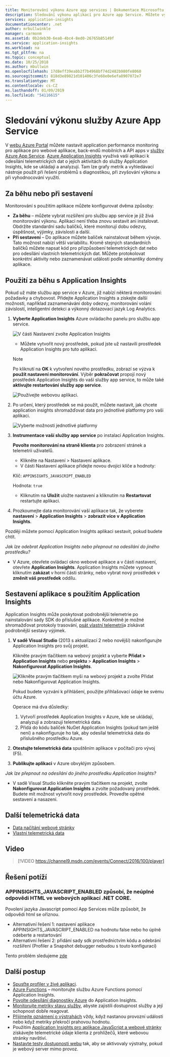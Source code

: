 ```yaml
---
title: Monitorování výkonu Azure app services | Dokumentace Microsoftu
description: Sledování výkonu aplikací pro Azure app Service. Můžete vytvářet grafy zatížení a doby odezvy nebo informací o závislosti a nastavovat upozornění týkající se výkonu.
services: application-insights
documentationcenter: .net
author: mrbullwinkle
manager: carmonm
ms.assetid: 0b2deb30-6ea8-4bc4-8ed0-26765b85149f
ms.service: application-insights
ms.workload: na
ms.tgt_pltfrm: na
ms.topic: conceptual
ms.date: 10/25/2018
ms.author: mbullwin
ms.openlocfilehash: 17d8eff39eabb2f7b4968bf74d2482b980fe8060
ms.sourcegitcommit: 818d3e89821d101406c3fe68e0e6efa8907072e7
ms.translationtype: MT
ms.contentlocale: cs-CZ
ms.lasthandoff: 01/09/2019
ms.locfileid: "54116615"
---
```

# <a name="monitor-azure-app-service-performance"></a>Sledování výkonu služby Azure App Service
V [webu Azure Portal](https://portal.azure.com) můžete nastavit application performance monitoring pro aplikace pro webové aplikace, back-endů mobilních a API apps v [služby Azure App Service](../../app-service/overview.md). [Azure Application Insights](../../azure-monitor/app/app-insights-overview.md) využívá vaši aplikaci k odesílání telemetrických dat o jejích aktivitách do služby Application Insights, kde se ukládají a analyzují. Tam lze grafy metrik a vyhledávací nástroje použít při řešení problémů s diagnostikou, při zvyšování výkonu a při vyhodnocování využití.

## <a name="run-time-or-build-time"></a>Za běhu nebo při sestavení
Monitorování s použitím aplikace můžete konfigurovat dvěma způsoby:

* **Za běhu** – můžete vybrat rozšíření pro službu app service je již živá monitorování výkonu. Aplikaci není třeba znovu sestavit ani instalovat. Obdržíte standardní sadu balíčků, které monitorují dobu odezvy, úspěšnost, výjimky, závislosti a další. 
* **Při sestavení** – Do aplikace můžete balíček nainstalovat během vývoje. Tato možnost nabízí větší variabilitu. Kromě stejných standardních balíčků můžete napsat kód pro přizpůsobení telemetrických dat nebo pro odesílání vlastních telemetrických dat. Můžete protokolovat konkrétní aktivity nebo zaznamenávat události podle sémantiky domény aplikace. 

## <a name="run-time-instrumentation-with-application-insights"></a>Použití za běhu s Application Insights
Pokud už máte službu app service v Azure, již nabízí některá monitorování: požadavky a chybovost. Přidejte Application Insights a získejte další možnosti, například zaznamenávání doby odezvy, monitorování volání závislostí, inteligentní detekci a výkonný dotazovací jazyk Log Analytics. 

1. **Vyberte Application Insights** Azure ovládacího panelu pro službu app service.

    ![V části Nastavení zvolte Application Insights](./media/azure-web-apps/settings-app-insights.png)

   * Můžete vytvořit nový prostředek, pokud jste už nastavili prostředek Application Insights pro tuto aplikaci. 

    > [!NOTE]
    > Po kliknutí na **OK** k vytvoření nového prostředku, zobrazí se výzva k **použít nastavení monitorování**. Výběr **pokračovat** propojí nový prostředek Application Insights do vaší služby app service, to může také **aktivujte restartování služby app service**. 

    ![Používejte webovou aplikaci.](./media/azure-web-apps/create-resource.png)

2. Po určení, který prostředek se má použít, můžete nastavit, jak chcete application insights shromažďovat data pro jednotlivé platformy pro vaši aplikaci.

    ![Vyberte možnosti jednotlivé platformy](./media/azure-web-apps/choose-options.png)

3. **Instrumentace vaší služby app service** po instalaci Application Insights.

   **Povolte monitorování na straně klienta** pro zobrazení stránek a telemetrii uživatelů.

   * Klikněte na Nastavení > Nastavení aplikace.
   * V části Nastavení aplikace přidejte novou dvojici klíče a hodnoty:

    Klíč: `APPINSIGHTS_JAVASCRIPT_ENABLED`

    Hodnota: `true`
   * Kliknutím na **Uložit** uložte nastavení a kliknutím na **Restartovat** restartujte aplikaci.
4. Prozkoumejte data monitorování vaší aplikace tak, že vyberete **nastavení** > **Application Insights** > **zobrazit více v Application Insights**.

Později můžete pomocí Application Insights aplikaci sestavit, pokud budete chtít.

*Jak lze odebrat Application Insights nebo přepnout na odesílání do jiného prostředku?*

* V Azure, otevřete ovládací okno webové aplikace a v části nastavení, otevřete **Application Insights**. Application Insights můžete vypnout kliknutím **zakázat** v horní části stránky, nebo vybrat nový prostředek v **změnit váš prostředek** oddílu.

## <a name="build-the-app-with-application-insights"></a>Sestavení aplikace s použitím Application Insights
Application Insights může poskytovat podrobnější telemetrie po nainstalování sady SDK do příslušné aplikace. Konkrétně je možné shromažďovat protokoly trasování, [psát vlastní telemetrii](../../azure-monitor/app/api-custom-events-metrics.md)a získávat podrobnější sestavy výjimek.

1. **V sadě Visual Studio** (2013 s aktualizací 2 nebo novější) nakonfigurujte Application Insights pro svůj projekt.

    Klikněte pravým tlačítkem na webový projekt a vyberte **Přidat > Application Insights** nebo **projektu** > **Application Insights**  >  **Nakonfigurovat Application Insights**.

    ![Klikněte pravým tlačítkem myši na webový projekt a zvolte Přidat nebo Nakonfigurovat Application Insights.](./media/azure-web-apps/03-add.png)

    Pokud budete vyzváni k přihlášení, použijte přihlašovací údaje ke svému účtu Azure.

    Operace má dva důsledky:

   1. Vytvoří prostředek Application Insights v Azure, kde se ukládají, analyzují a zobrazují telemetrická data.
   2. Přidá do kódu balíček NuGet Application Insights (pokud tam ještě není) a nakonfiguruje ho tak, aby odesílal telemetrická data do příslušného prostředku Azure.
2. **Otestujte telemetrická data** spuštěním aplikace v počítači pro vývoj (F5).
3. **Publikujte aplikaci** v Azure obvyklým způsobem. 

*Jak lze přepnout na odesílání do jiného prostředku Application Insights?*

* V sadě Visual Studio klikněte pravým tlačítkem na projekt, zvolte **Nakonfigurovat Application Insights** a zvolte požadovaný prostředek. Budete mít možnost vytvořit nový prostředek. Proveďte opětné sestavení a nasazení.

## <a name="more-telemetry"></a>Další telemetrická data

* [Data načítání webové stránky](../../azure-monitor/app/javascript.md)
* [Vlastní telemetrická data](../../azure-monitor/app/api-custom-events-metrics.md)

## <a name="video"></a>Video

> [!VIDEO https://channel9.msdn.com/events/Connect/2016/100/player]

## <a name="troubleshooting"></a>Řešení potíží

### <a name="appinsightsjavascriptenabled-causes-incomplete-html-response-in-net-core-web-applications"></a>APPINSIGHTS_JAVASCRIPT_ENABLED způsobí, že neúplné odpovědi HTML ve webových aplikací .NET CORE.

Povolení jazyka Javascript pomocí App Services může způsobit, že odpovědi html se oříznou.

- Alternativní řešení 1: nastavení aplikace APPINSIGHTS_JAVASCRIPT_ENABLED na hodnotu false nebo ho úplně odeberte a restartování
- Alternativní řešení 2: přidání sady sdk prostřednictvím kódu a odebrání rozšíření (Profiler a Snapshot debugger nebudou s touto konfigurací)

Tento problém sledujeme [zde](https://github.com/Microsoft/ApplicationInsights-Home/issues/277)

## <a name="next-steps"></a>Další postup
* [Spusťte profiler v živé aplikaci](../../azure-monitor/app/profiler.md).
* [Azure Functions](https://github.com/christopheranderson/azure-functions-app-insights-sample) – monitorujte službu Azure Functions pomocí Application Insights.
* [Povolte odesílání diagnostiky Azure](../../azure-monitor/platform/diagnostics-extension-to-application-insights.md) do Application Insights.
* [Monitorujte metriky stavu služby](../../azure-monitor/platform/data-collection.md), abyste zajistili dostupnost služby a její schopnost dobře reagovat.
* [Přijímejte oznámení o výstrahách](../../azure-monitor/platform/alerts-overview.md) vždy, když nastanou provozní události nebo když metriky překročí prahovou hodnotu.
* Použitím [Application Insights pro aplikace JavaScript a webové stránky](../../azure-monitor/app/javascript.md) získávejte telemetrické údaje klienta z prohlížečů, které webovou stránky navštíví.
* [Nastavte testy dostupnosti webu](../../azure-monitor/app/monitor-web-app-availability.md) tak, aby se aktivovaly výstrahy, pokud je webový server mimo provoz.

